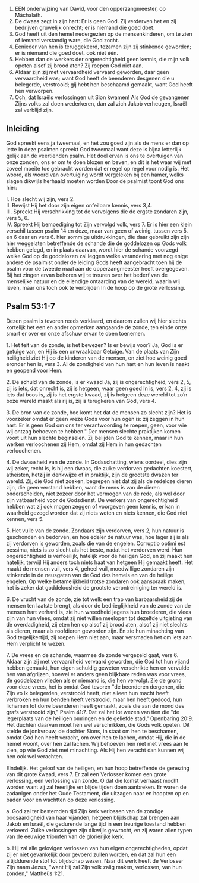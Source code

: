 1. EEN onderwijzing van David, voor den opperzangmeester, op Máchalath.
2. De dwaas zegt in zijn hart: Er is geen God. Zij verderven het en zij bedrijven gruwelijk onrecht; er is niemand die goed doet.
3. God heeft uit den hemel nedergezien op de mensenkinderen, om te zien of iemand verstandig ware, die God zocht.
4. Eenieder van hen is teruggekeerd, tezamen zijn zij stinkende geworden; er is niemand die goed doet, ook niet één.
5. Hebben dan de werkers der ongerechtigheid geen kennis, die mijn volk opeten alsof zij brood aten? Zij roepen God niet aan.
6. Aldaar zijn zij met vervaardheid vervaard geworden, daar geen vervaardheid was; want God heeft de beenderen desgenen die u belegerde, verstrooid; gij hebt hen beschaamd gemaakt, want God heeft hen verworpen.
7. Och, dat Israëls verlossingen uit Sion kwamen! Als God de gevangenen Zijns volks zal doen wederkeren, dan zal zich Jakob verheugen, Israël zal verblijd zijn.

## Inleiding

God spreekt eens ja tweemaal, en het zou goed zijn als de mens er dan op lette In deze psalmen spreekt God tweemaal want deze is bijna letterlijk gelijk aan de veertienden psalm. Het doel ervan is ons te overtuigen van onze zonden, ons er om te doen blozen en beven, en dit is het waar wij met zoveel moeite toe gebracht worden dat er regel op regel voor nodig is. Het woord, als woord van overtuiging wordt vergeleken bij een hamer, welks slagen dikwijls herhaald moeten worden Door de psalmist toont God ons hier:

I. Hoe slecht wij zijn, vers 2.  
II. Bewijst Hij het door zijn eigen onfeilbare kennis, vers 3,4.  
III. Spreekt Hij verschrikking tot de vervolgens die de ergste zondaren zijn, vers 5, 6.  
IV. Spreekt Hij bemoediging tot Zijn vervolgd volk, vers 7. Er is hier een klein verschil tussen psalm 14 en deze, maar van geen of weinig, tussen vers 5. en 6 daar en vers 6. hier sommige uitdrukkingen, die daar gebruikt zijn zijn hier weggelaten betreffende de schande die de goddelozen op Gods volk hebben gelegd, en in plaats daarvan, wordt hier de schande voorzegd welke God op de goddelozen zal leggen welke verandering met nog enige andere de psalmist onder de leiding Gods heeft aangebracht toen hij de psalm voor de tweede maal aan de opperzangmeester heeft overgegeven.  
Bij het zingen ervan behoren wij te treuren over het bederf van de menselijke natuur en de ellendige ontaarding van de wereld, waarin wij leven, maar ons toch ook te verblijden In de hoop op de grote verlossing.

## Psalm 53:1-7 
Dezen psalm is tevoren reeds verklaard, en daarom zullen wij hier slechts kortelijk het een en ander opmerken aangaande de zonde, ten einde onze smart er over en onze afschuw ervan te doen toenemen.

1\. Het feit van de zonde, is het bewezen? Is er bewijs voor? Ja, God is er getuige van, en Hij is een onwraakbaar Getuige. Van de plaats van Zijn heiligheid ziet Hij op de kinderen van de mensen, en ziet hoe weinig goed eronder hen is, vers 3. Al de zondigheid van hun hart en hun leven is naakt en geopend voor Hem.

2\. De schuld van de zonde, is er kwaad Ja, zij is ongerechtigheid, vers 2, 5, zij is iets, dat onrecht is, zij is hetgeen, waar geen goed In is, vers 2, 4, zij is iets dat boos is, zij is het ergste kwaad, zij is hetgeen deze wereld tot zo’n boze wereld maakt als rij is, zij is terugkeren van God, vers 4.

3\. De bron van de zonde, hoe komt het dat de mensen zo slecht zijn? Het is voorzeker omdat er geen vreze Gods voor hun ogen is: zij zeggen in hun hart: Er is geen God om ons ter verantwoording te roepen, geen, voor wie wij ontzag behoeven te hebben." Der mensen slechte praktijken komen voort uit hun slechte beginselen. Zij belijden God te kennen, maar in hun werken verloochenen zij Hem, omdat zij Hem in hun gedachten verloochenen.

4\. De dwaasheid van de zonde. In Godsschatting, wiens oordeel, dies zijn wij zeker, recht is, is hij een dwaas, die zulke verdorven gedachten koestert, atheïsten, hetzij in denkwijze of in praktijk, zijn de grootste dwazen ter wereld. Zij, die God niet zoeken, begrepen niet dat zij als de redeloze dieren zijn, die geen verstand hebben, want de mens is van de dieren onderscheiden, niet zozeer door het vermogen van de rede, als wel door zijn vatbaarheid voor de Godsdienst. De werkers van ongerechtigheid hebben wat zij ook mogen zeggen of voorgeven geen kennis, er kan in waarheid gezegd worden dat zij niets weten en niets kennen, die God niet kennen, vers 5.

5\. Het vuile van de zonde. Zondaars zijn verdorven, vers 2, hun natuur is geschonden en bedorven, en hoe edeler de natuur was, hoe lager zij is als zij verdorven is geworden, zoals die van de engelen. Corruptio optimi est pessima, niets is zo slecht als het beste, nadat het verdorven werd. Hun ongerechtigheid is verfoeilijk, hatelijk voor de heiligen God, en zij maakt hen hatelijk, terwijl Hij anders toch niets haat van hetgeen Hij gemaakt heeft. Het maakt de mensen vuil, vers 4, geheel vuil, moedwillige zondaren zijn stinkende in de neusgaten van de God des hemels en van de heilige engelen. Op welke betamelijkheid trotse zondaren ook aanspraak maken, het is zeker dat goddeloosheid de grootste verontreiniging ter wereld is.

6\. De vrucht van de zonde, zie tot welk een trap van barbaarsheid zij de mensen ten laatste brengt, als door de bedrieglijkheid van de zonde van de mensen hart verhard is, zie hun wreedheid jegens hun broederen, die vlees zijn van hun vlees, omdat zij niet willen meelopen tot dezelfde uitgieting van de overdadigheid, zij eten hen op alsof zij brood aten, alsof zij niet slechts als dieren, maar als roofdieren geworden zijn. En zie hun minachting van God tegelijkertijd, zij roepen Hem niet aan, maar versmaden het om iets aan Hem verplicht te wezen. 

7\. De vrees en de schande, waarmee de zonde vergezeld gaat, vers 6. Aldaar zijn zij met vervaardheid vervaard geworden, die God tot hun vijand hebben gemaakt, hun eigen schuldig geweten verschrikte hen en vervulde hen van afgrijzen, hoewel er anders geen blijkbare reden was voor vrees, de goddelozen vlieden als er niemand is, die hen vervolgt. Zie de grond voor deze vrees, het is omdat God tevoren "de beenderen dergenen, die Zijn vo lk belegerden, verstrooid heeft, niet alleen hun macht heeft verbroken en hun benden heeft verstrooid, maar hen heeft gedood, hun lichamen tot dorre beenderen heeft gemaakt, zoals die aan de mond des grafs verstrooid zijn," Psalm 41:7. Dat zal het lot wezen van tien die "de legerplaats van de heiligen omringen en de geliefde stad," Openbaring 20:9. Het duchten daarvan moet hen wel verschrikken, die Gods volk opeten. Dit stelde de jonkvrouw, de dochter Sions, in staat om hen te beschamen, omdat God hen heeft veracht, om over hen te lachen, omdat Hij, die in de hemel woont, over hen zal lachen. Wij behoeven hen niet met vrees aan te zien, op wie God ziet met minachting. Als Hij hen veracht dan kunnen wij hen ook wel verachten. 

Eindelijk. Het geloof van de heiligen, en hun hoop betreffende de genezing van dit grote kwaad, vers 7. Er zal een Verlosser komen een grote verlossing, een verlossing van zonde. O dat die komst verhaast mocht worden want zij zal heerlijke en blijde tijden doen aanbreken. Er waren de zodanigen onder het Oude Testament, die uitzagen naar en hoopten op en baden voor en wachtten op deze verlossing.

a. God zal ter bestemden tijd Zijn kerk verlossen van de zondige boosaardigheid van haar vijanden, hetgeen blijdschap zal brengen aan Jakob en Israël, die gedurende lange tijd in een treurige toestand hebben verkeerd. Zulke verlossingen zijn dikwijls gewrocht, en zij waren allen typen van de eeuwige triomfen van de glorierijke kerk.

b. Hij zal alle gelovigen verlossen van hun eigen ongerechtigheden, opdat zij er niet gevankelijk door gevoerd zullen worden, en dat zal hun een altijddurende stof tot blijdschap wezen. Naar dit werk heeft de Verlosser Zijn naam Jezus, "want Hij zal Zijn volk zalig maken, verlossen, van hun zonden," Mattheüs 1:21.

